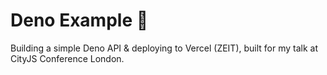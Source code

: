 # Deno Example 🦕
Building a simple Deno API & deploying to Vercel (ZEIT), built for my talk at CityJS Conference London.
